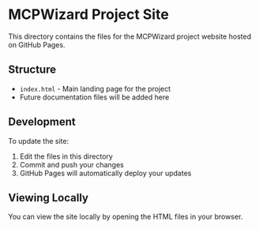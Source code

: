 # MCPWizard Project Site

This directory contains the files for the MCPWizard project website hosted on GitHub Pages.

## Structure

- `index.html` - Main landing page for the project
- Future documentation files will be added here

## Development

To update the site:
1. Edit the files in this directory
2. Commit and push your changes
3. GitHub Pages will automatically deploy your updates

## Viewing Locally

You can view the site locally by opening the HTML files in your browser. 